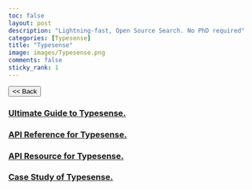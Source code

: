 ```yaml
---
toc: false
layout: post
description: "Lightning-fast, Open Source Search. No PhD required"
categories: [Typesense]
title: "Typesense"
image: images/Typesense.png
comments: false
sticky_rank: 1
---
```


<button class="back-button" onclick="window.history.back()"><< Back</button>

<h3><a href="https://aviyeldevrel.github.io/Aviyel-Blogs-Review/ultimate-guide/">Ultimate Guide to Typesense.</a><h3>
<h3><a href="https://aviyeldevrel.github.io/Aviyel-Blogs-Review/api-refrence-typesense/">API Reference for Typesense.</a><h3>
<h3><a href="https://aviyeldevrel.github.io/Aviyel-Blogs-Review/api-resources-typesense/">API Resource for Typesense.</a><h3>
<h3><a href="https://aviyeldevrel.github.io/Aviyel-Blogs-Review/case-study-of-typesense/">Case Study of Typesense.</a><h3>
